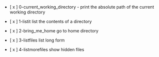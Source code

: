 - [ x ] 0-current_working_directory - print the absolute path of the current working directory

- [ x ] 1-listit list the contents of a directory

- [ x ] 2-bring_me_home go to home directory

- [ x ] 3-listfiles list long form 

- [ x ] 4-listmorefiles show hidden files